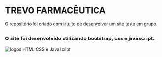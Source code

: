 # TREVO FARMACÊUTICA
O repositório foi criado com intuito de desenvolver um site teste em grupo.

##  
### O site foi desenvolvido utilizando bootstrap, css e javascript.

![logos HTML CSS e Javascript](/telas/logo.png)